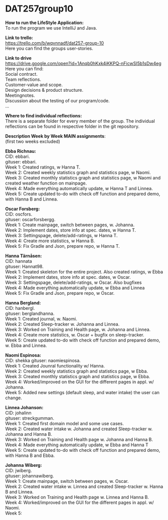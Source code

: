 # DAT257group10
  
**How to run the LifeStyle Application:**  
To run the program we use IntelliJ and Java.  
  
**Link to trello:**  
https://trello.com/b/wqvnnadf/dat257-group-10  
Here you can find the groups user-stories.  
  
**Link to drive**  
https://drive.google.com/open?id=1Anqb0hKxk4iKKPQ-nFicwSI5b1sDw4eg   
Here you can find:  
Social contract.    
Team reflections.  
Customer-value and scope.  
Design decisions & product structure.  
Meetingnotes.  
Discussion about the testing of our program/code.  
...  
  
**Where to find individual reflections:**  
There is a separate folder for every member of the group. The individual reflections can be found in respective folder in the git repository.  
  
**Description Week by Week MAIN assignments**:  
(first two weeks excluded)  
  
**Ebba Richnau:**  
CID: ebbari.  
gituser: ebbari.  
Week 1: Created ratings, w Hanna T.   
Week 2: Created weekly statistics graph and statistics page, w Naomi.  
Week 3: Created monthly statistics graph and statistics page, w Naomi and created weather function on mainpage.    
Week 4: Made everything automatically update, w Hanna T and Linnea.   
Week 5: Create updated to-do with check off function and prepared demo, with Hanna B and Linnea.  
 
   
**Oscar Forsberg:**  
CID: oscfors.  
gituser: oscarforsbergg.  
Week 1: Create mainpage, switch between pages, w. Johanna.  
Week 2: Implement dates, store info at spec. dates, w Hanna T.  
Week 3: Settingspage, delete/add-ratings, w Hanna T.  
Week 4: Create more statistics, w Hanna B.  
Week 5: Fix Gradle and Json, prepare repo, w Hanna T.  
   
**Hanna Tärnåsen:**  
CID: hannata  
gituser: Hannat98.  
Week 1: Created skeleton for the entire project. Also created ratings, w Ebba   
Week 2: Implement dates, store info at spec. dates, w Oscar.  
Week 3: Settingspage, delete/add-ratings, w Oscar. Also bugfixes   
Week 4: Made everything automatically update, w Ebba and Linnea   
Week 5: Fix Gradle and Json, prepare repo, w Oscar.  
   
**Hanna Bergland:**  
CID: hanbergl.  
gituser: berglandhanna.  
Week 1: Created journal, w. Naomi.  
Week 2: Created Sleep-tracker w. Johanna and Linnea.  
Week 3: Worked on Training and Health page, w. Johanna and Linnea.  
Week 4: Create more statistics, w. Oscar + bugfix on sleep-tracker.  
Week 5: Create updated to-do with check off function and prepared demo, w. Ebba and Linnea.  
  
**Naomi Espinosa:**  
CID: shekka
gituser: naomiespinosa.  
Week 1:  Created Jounral functionality w/ Hanna.  
Week 2: Created weekly statistics graph and statistics page, w Ebba.  
Week 3: Created monthly statistics graph and statistics page, w Ebba.  
Week 4: Worked/improved on the GUI for the different pages in appl. w/ Johanna.  
Week 5: Added new settings (default sleep, and water intake) the user can change.
  
**Linnea Johanson:**  
CID: johalinn  
gituser: streckgumman.  
Week 1: Created first domain model and some use cases.  
Week 2: Created water intake w. Johanna and created Sleep-tracker w. Johanna and Hanna B.  
Week 3: Worked on Training and Health page w. Johanna and Hanna B.  
Week 4: Made everything automatically update, w Ebba and Hanna T   
Week 5: Create updated to-do with check off function and prepared demo, with Hanna B and Ebba.     
 
  
**Johanna Wiberg:**  
CID: jwiberg.  
gituser: johannawiberg.   
Week 1: Create mainpage, switch between pages, w. Oscar.    
Week 2: Created water intake w. Linnea and created Sleep-tracker w. Hanna B and Linnea.  
Week 3: Worked on Training and Health page w. Linnea and Hanna B.  
Week 4: Worked/improved on the GUI for the different pages in appl. w/ Naomi.  
Week 5: 
 
